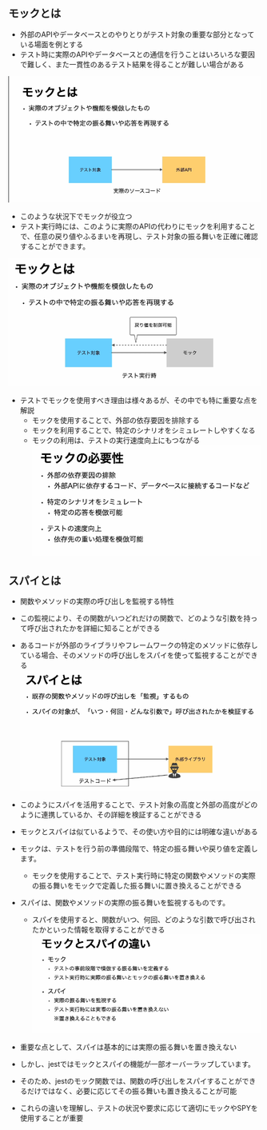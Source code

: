 ## モックとは

- 外部のAPIやデータベースとのやりとりがテスト対象の重要な部分となっている場面を例とする
- テスト時に実際のAPIやデータベースとの通信を行うことはいろいろな要因で難しく、また一貫性のあるテスト結果を得ることが難しい場合がある

![alt text](image-15.png)

- このような状況下でモックが役立つ
- テスト実行時には、このように実際のAPIの代わりにモックを利用することで、任意の戻り値やふるまいを再現し、テスト対象の振る舞いを正確に確認することができます。

![alt text](image-16.png)

- テストでモックを使用すべき理由は様々あるが、その中でも特に重要な点を解説
    - モックを使用することで、外部の依存要因を排除する
    - モックを利用することで、特定のシナリオをシミュレートしやすくなる
    - モックの利用は、テストの実行速度向上にもつながる
    ![alt text](image-17.png)

## スパイとは
- 関数やメソッドの実際の呼び出しを監視する特性
- この監視により、その関数がいつどれだけの関数で、どのような引数を持って呼び出されたかを詳細に知ることができる

- あるコードが外部のライブラリやフレームワークの特定のメソッドに依存している場合、そのメソッドの呼び出しをスパイを使って監視することができる
![alt text](image-18.png)

- このようにスパイを活用することで、テスト対象の高度と外部の高度がどのように連携しているか、その詳細を検証することができる

- モックとスパイは似ているようで、その使い方や目的には明確な違いがある
- モックは、テストを行う前の準備段階で、特定の振る舞いや戻り値を定義します。
    - モックを使用することで、テスト実行時に特定の関数やメソッドの実際の振る舞いをモックで定義した振る舞いに置き換えることができる
- スパイは、関数やメソッドの実際の振る舞いを監視するものです。
    - スパイを使用すると、関数がいつ、何回、どのような引数で呼び出されたかといった情報を取得することができる
![alt text](image-19.png)

- 重要な点として、スパイは基本的には実際の振る舞いを置き換えない
- しかし、jestではモックとスパイの機能が一部オーバーラップしています。
- そのため、jestのモック関数では、関数の呼び出しをスパイすることができるだけではなく、必要に応じてその振る舞いも置き換えることが可能

- これらの違いを理解し、テストの状況や要求に応じて適切にモックやSPYを使用することが重要

